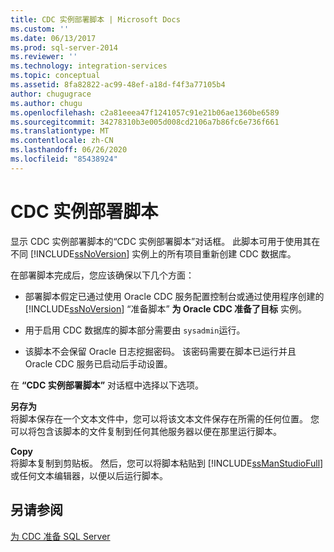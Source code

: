 ```yaml
---
title: CDC 实例部署脚本 | Microsoft Docs
ms.custom: ''
ms.date: 06/13/2017
ms.prod: sql-server-2014
ms.reviewer: ''
ms.technology: integration-services
ms.topic: conceptual
ms.assetid: 8fa82822-ac99-48ef-a18d-f4f3a77105b4
author: chugugrace
ms.author: chugu
ms.openlocfilehash: c2a81eeea47f1241057c91e21b06ae1360be6589
ms.sourcegitcommit: 34278310b3e005d008cd2106a7b86fc6e736f661
ms.translationtype: MT
ms.contentlocale: zh-CN
ms.lasthandoff: 06/26/2020
ms.locfileid: "85438924"
---
```

# <a name="cdc-instance-deployment-script"></a>CDC 实例部署脚本
  显示 CDC 实例部署脚本的“CDC 实例部署脚本”对话框。 此脚本可用于使用其在不同 [!INCLUDE[ssNoVersion](../../includes/ssnoversion-md.md)] 实例上的所有项目重新创建 CDC 数据库。  
  
 在部署脚本完成后，您应该确保以下几个方面：  
  
-   部署脚本假定已通过使用 Oracle CDC 服务配置控制台或通过使用程序创建的 [!INCLUDE[ssNoVersion](../../includes/ssnoversion-md.md)] “准备脚本” **为 Oracle CDC 准备了目标** 实例。  
  
-   用于启用 CDC 数据库的脚本部分需要由 `sysadmin`运行。  
  
-   该脚本不会保留 Oracle 日志挖掘密码。 该密码需要在脚本已运行并且 Oracle CDC 服务已启动后手动设置。  
  
 在 **“CDC 实例部署脚本”** 对话框中选择以下选项。  
  
 **另存为**  
 将脚本保存在一个文本文件中，您可以将该文本文件保存在所需的任何位置。 您可以将包含该脚本的文件复制到任何其他服务器以便在那里运行脚本。  
  
 **Copy**  
 将脚本复制到剪贴板。 然后，您可以将脚本粘贴到 [!INCLUDE[ssManStudioFull](../../includes/ssmanstudiofull-md.md)] 或任何文本编辑器，以便以后运行脚本。  
  
## <a name="see-also"></a>另请参阅  
 [为 CDC 准备 SQL Server](prepare-sql-server-for-cdc.md)  
  
  
